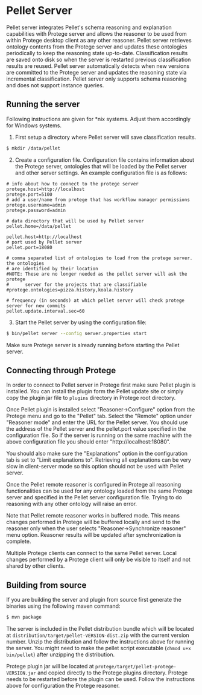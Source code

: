 Pellet Server
=============

Pellet server integrates Pellet's schema reasoning and explanation capabilities with Protege server and allows the reasoner to be used
from within Protege desktop client as any other reasoner. Pellet server retrieves ontology contents from the Protege server and updates
these ontologies periodically to keep the reasoning state up-to-date. Classification results are saved onto disk so when the server is
restarted previous classification results are reused. Pellet server automatically detects when new versions are committed to the Protege
server and updates the reasoning state via incremental classification. Pellet server only supports schema reasoning and does not support
instance queries.

Running the server
------------------

Following instructions are given for *nix systems. Adjust them accordingly for Windows systems.

1. First setup a directory where Pellet server will save classification results. 
```bash
$ mkdir /data/pellet
```
2. Create a configuration file. Configuration file contains information about the Protege server,
ontologies that will be loaded by the Pellet server and other server settings. An example configuration file is as follows:
```
# info about how to connect to the protege server
protege.host=http://localhost
protege.port=5100
# add a user/name from protege that has workflow manager permissions
protege.username=admin
protege.password=admin

# data directory that will be used by Pellet server
pellet.home=/data/pellet

pellet.host=http://localhost
# port used by Pellet server
pellet.port=18080

# comma separated list of ontologies to load from the protege server. the ontologies
# are identified by their location
#NOTE: These are no longer needed as the pellet server will ask the protege
#      server for the projects that are classifiable
#protege.ontologies=pizza.history,koala.history

# frequency (in seconds) at which pellet server will check protege server for new commits
pellet.update.interval.sec=60
```
3. Start the Pellet server by using the configuration file: 
```bash
$ bin/pellet server --config server.properties start
```

Make sure Protege server is already running before starting the Pellet server.

Connecting through Protege
--------------------------

In order to connect to Pellet server in Protege first make sure Pellet plugin is installed. You can install the plugin form the Pellet
update site or simply copy the plugin jar file to `plugins` directory in Protege root directory.

Once Pellet plugin is installed select "Reasoner->Configure" option from the Protege menu and go to the "Pellet" tab. Select the
"Remote" option under "Reasoner mode" and enter the URL for the Pellet server. You should use the address of the Pellet server and
the pellet.port value specified in the configuration file. So if the server is running on the same machine with the above configuration
file you should enter "http://localhost:18080".

You should also make sure the "Explanations" option in the configuration tab is set to "Limit explanations to". Retrieving all explanations
can be very slow in client-server mode so this option should not be used with Pellet server.

Once the Pellet remote reasoner is configured in Protege all reasoning functionalities can be used for any ontology loaded from the same
Protege server and specified in the Pellet server configuration file. Trying to do reasoning with any other ontology will raise an error.

Note that Pellet remote reasoner works in buffered mode. This means changes performed in Protege will be buffered locally and send to the
reasoner only when the user selects "Reasoner->Synchronize reasoner" menu option. Reasoner results will be updated after synchronization
is complete.

Multiple Protege clients can connect to the same Pellet server. Local changes performed by a Protege client will only be visible to itself
and not shared by other clients.

Building from source
--------------------
If you are building the server and plugin from source first generate the binaries using the following maven command:
```bash
$ mvn package
```

The server is included in the Pellet distribution bundle which will be located at `distribution/target/pellet-VERSION-dist.zip` with the
current version number. Unzip the distribution and follow the instructions above for running the server. You might need to make the pellet
script executable (`chmod u+x bin/pellet`) after unzipping the distribution.

Protege plugin jar will be located at `protege/target/pellet-protege-VERSION.jar` and copied directly to the Protege plugins directory.
Protege needs to be restarted before the plugin can be used. Follow the instructions above for configuration the Protege reasoner.






